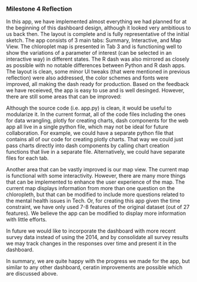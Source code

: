 ### Milestone 4 Reflection

In this app, we have implemented almost everything we had planned for at the beginning of this dashboard design, although it looked very ambitious to us back then. The layout is complete and is fully representative of the initial sketch. The app consists of 3 main tabs: Summary, Interactive, and Map View. The chloroplet map is presented in Tab 3 and is functioning well to show the variations of a parameter of interest (can be selected in an interactive way) in different states. The R dash was also mirrored as closely as possible with no notable differences between Python and R dash apps. The layout is clean, some minor UI tweaks (that were mentioned in previous reflection) were also addressed, the color schemes and fonts were improved, all making the dash ready for production. Based on the feedback we have receieved, the app is easy to use and is well desinged. However, there are still some areas that can be improved:

Although the source code (i.e. app.py) is clean, it would be useful to modularize it. In the current format, all of the code files including the ones for data wrangling, plotly for creating charts, dash components for the web app all live in a single python file, which may not be ideal for future collaboration. For example, we could have a separate python file that contains all of our code for creating plotly charts. That way we could just pass charts directly into dash components by calling chart creation functions that live in a separate file. Alternatively, we could have separate files for each tab. 

Another area that can be vastly improved is our map view. The current map is functional with some interactivity. However, there are many more things that can be implemented to enhance the user experience of the map. The current map displays information from more than one question on the chloropleth, but that can be modified to include more questions related to the mental health issues in Tech. Or, for creating this app given the time constraint, we have only used 7-8 features of the original dataset (out of 27 features). We believe the app can be modified to display more information with little efforts.  

In future we would like to incorporate the dashboard with more recent survey data instead of using the 2014, and by consolidate all survey results we may track changes in the responses over time and present it in the dashboard.

In summary, we are quite happy with the progress we made for the app, but similar to any other dashboard, ceratin improvements are possible which are discussed above.

